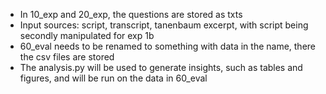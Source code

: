 -   In 10_exp and 20_exp, the questions are stored as txts
-   Input sources: script, transcript, tanenbaum excerpt, with script being secondly manipulated for exp 1b
-   60_eval needs to be renamed to something with data in the name, there the csv files are stored
-   The analysis.py will be used to generate insights, such as tables and figures,
    and will be run on the data in 60_eval
